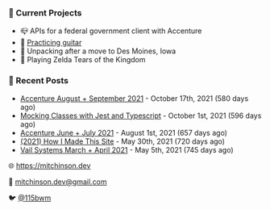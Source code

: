 ### 📌 Current Projects
- 📪 APIs for a federal government client with Accenture
- 🎸 [Practicing guitar](https://soundcloud.com/115bwm/ambulance-holden-tape)
- 🌽 Unpacking after a move to Des Moines, Iowa
- 👾 Playing Zelda Tears of the Kingdom

### 📝 Recent Posts

- [Accenture August + September 2021](https://blog.mitchinson.dev/pillar/aug-sep-21) - October 17th, 2021 (580 days ago)
- [Mocking Classes with Jest and Typescript](https://blog.mitchinson.dev/jest-typescript-mocks) - October 1st, 2021 (596 days ago)
- [Accenture June + July 2021](https://blog.mitchinson.dev/pillar/june-july-21) - August 1st, 2021 (657 days ago)
- [(2021) How I Made This Site](https://blog.mitchinson.dev/About-This-Site) - May 30th, 2021 (720 days ago)
- [Vail Systems March + April 2021](https://blog.mitchinson.dev/vail-march-april-2021) - May 5th, 2021 (745 days ago)

🌐 https://mitchinson.dev

💌 mitchinson.dev@gmail.com

🐦 [@115bwm](https://twitter.com/115bwm)